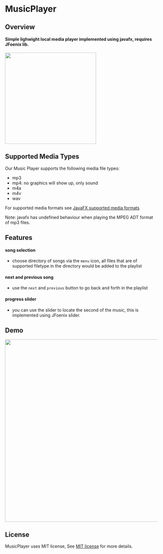# MusicPlayer

## Overview

#### Simple lighwight local media player implemented using javafx, requires JFoenix lib.

<img src="https://github.com/veloXtime/MusicPlayer/blob/master/screenshot/screenshot.png" width="300" height="auto">

## Supported Media Types

Our Music Player supports the following media file types: 
- mp3
- mp4: no graphics will show up, only sound
- m4a
- m4v
- wav


For supported media formats see
[JavaFX supported media formats](https://docs.oracle.com/javafx/2/api/javafx/scene/media/package-summary.html#SupportedMediaTypes)

Note: javafx has undefined behaviour when playing the MPEG ADT format of mp3 files.



## Features

#### song selection

* choose directory of songs via the `menu` icon, all files that are of supported filetype in the directory would be added to the playlist 

#### next and previous song

* use the `next` and `previous` button to go back and forth in the playlist

#### progress slider

* you can use the slider to locate the second of the music, this is implemented using JFoenix slider.



## Demo

<img src="https://github.com/veloXtime/MusicPlayer/blob/master/screenshot/demo.gif" width="600" height="auto">


## License

MusicPlayer uses MIT license, See [MIT license](https://github.com/veloXtime/MusicPlayer/blob/master/LICENSE) for more details.

